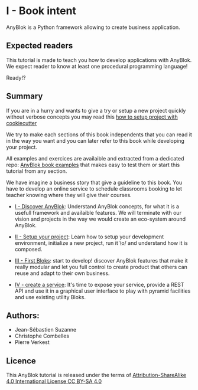 # I - Book intent

AnyBlok is a Python framework allowing to create business application.


## Expected readers

This tutorial is made to teach you how to develop applications with
AnyBlok. We expect reader to know at least one procedural programming
language!

Ready!?

## Summary

If you are in a hurry and wants to give a try or setup a new project
quickly without verbose concepts you may read this [how to setup
project with cookiecutter](02_project/02_cookiecutter.md)

We try to make each sections of this book independents that you
can read it in the way you want and you can later refer to this
book while developing your project.

All examples and exercices are availaible and extracted from a dedicated repo:
[AnyBlok book examples][anyblok_book_examples] that makes easy to test them or
start this tutorial from any section.

We have imagine a business story that give a guideline to this book. You have
to develop an online service to schedule classrooms booking to let teacher
knowing where they will give their courses.

* [I - Discover AnyBlok](01_discovery/README.md): Understand AnyBlok concepts,
  for what it is a usefull framework and availaible features. We will
  terminate with our vision and projects in the way we would create
  an eco-system around AnyBlok.

* [II - Setup your project](02_project/README.md): Learn how to setup your
  development environment, initialize a new project, run it \o/ and understand
  how it is composed.

* [III - First Bloks](blok/README.md): start to develop!
  discover AnyBlok features that make it really modular and let you full
  control to create product that others can reuse and adapt to their own
  business.

* [IV - create a service](04_service/README.md): It's time to expose your
  service, provide a REST API and use it in a  graphical user interface
  to play with pyramid facilities and use existing utility Bloks.


## Authors:

* Jean-Sébastien Suzanne
* Christophe Combelles
* Pierre Verkest

## Licence

This AnyBlok tutorial is released under the terms of
[Attribution-ShareAlike 4.0 International License CC BY-SA 4.0](
https://creativecommons.org/licenses/by-sa/4.0/)

[anyblok_book_examples]: https://github.com/anyblok/anyblok-book-examples
